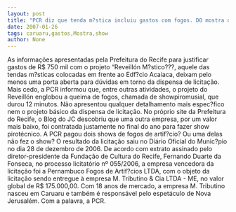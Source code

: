 ```yaml
---
layout: post
title: "PCR diz que tenda m?stica incluiu gastos com fogos. DO mostra que firma de Caruaru recebeu R$ 175 mil por show "
date: 2007-01-26
tags: caruaru,gastos,Mostra,show
author: None
---
```

As informações apresentadas pela Prefeitura do Recife para justificar gastos de R$ 750 mil com o projeto “Reveillón M?stico???,
 aquele das tendas m?sticas colocadas em frente ao Edf?cio Acaiaca, deixam pelo menos uma porta aberta para dúvidas em torno da dispensa de licitação.
Mais cedo, a PCR informou que, entre outras atividades, o projeto do Reveillón englobou a queima de fogos, chamada de showpiromusial, que durou 12 minutos.
Não apresentou qualquer detalhamento mais espec?fico nem o projeto básico da dispensa de licitação.
No próprio site da Prefeitura do Recife, o Blog do JC descobriu que uma outra empresa, por um valor mais baixo, foi contratada justamente no final do ano para&nbsp;fazer show pirotécnico.&nbsp;A PCR pagou dois shows de fogos de artif?cio? Ou uma delas não fez o show?
O resultado da licitação saiu no Diário Oficial do Munic?pio no dia 28 de dezembro de 2006.
De acordo com extrato assinado pelo diretor-presidente da Fundação de Cultura do Recife, Fernando Duarte da Fonseca, no processo licitatório nº 055/2006, a empresa vencedora da licitação foi a Pernambuco Fogos de Artif?cios LTDA, com o objeto da licitação sendo entregue à empresa M. Tributino &amp; Cia LTDA - ME, no valor global de R$ 175.000,00.
Com 18 anos de mercado, a empresa M. Tributino nasceu em Caruaru e também é responsável pelo espetáculo de Nova Jerusalém.
Com a palavra, a PCR. 
